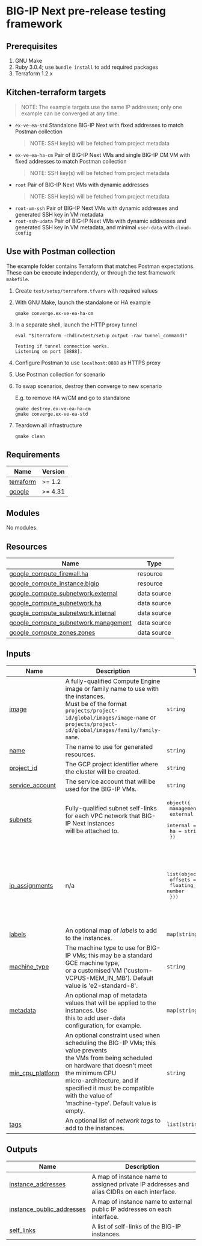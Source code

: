 # BIG-IP Next pre-release testing framework

## Prerequisites

1. GNU Make
2. Ruby 3.0.4; use `bundle install` to add required packages
3. Terraform 1.2.x

## Kitchen-terraform targets

> NOTE: The example targets use the same IP addresses; only one example can be
> converged at any time.

* `ex-ve-ea-std` Standalone BIG-IP Next with fixed addresses to match Postman collection
   > NOTE: SSH key(s) will be fetched from project metadata
* `ex-ve-ea-ha-cm` Pair of BIG-IP Next VMs and single BIG-IP CM VM with fixed
   addresses to match Postman collection
   > NOTE: SSH key(s) will be fetched from project metadata
* `root` Pair of BIG-IP Next VMs with dynamic addresses
   > NOTE: SSH key(s) will be fetched from project metadata
* `root-vm-ssh` Pair of BIG-IP Next VMs with dynamic addresses and generated SSH
  key in VM metadata
* `root-ssh-udata` Pair of BIG-IP Next VMs with dynamic addresses and generated
  SSH key in VM metadata, and minimal `user-data` with `cloud-config`

## Use with Postman collection

The example folder contains Terraform that matches Postman expectations. These
can be execute independently, or through the test framework `makefile`.

1. Create `test/setup/terraform.tfvars` with required values
2. With GNU Make, launch the standalone or HA example

   ```shell
   gmake converge.ex-ve-ea-ha-cm
   ```

3. In a separate shell, launch the HTTP proxy tunnel

   ```shell
   eval "$(terraform -chdir=test/setup output -raw tunnel_command)"
   ```

   ```text
   Testing if tunnel connection works.
   Listening on port [8888].
   ```

4. Configure Postman to use `localhost:8888` as HTTPS proxy
5. Use Postman collection for scenario
6. To swap scenarios, destroy then converge to new scenario

   E.g. to remove HA w/CM and go to standalone

   ```shell
   gmake destroy.ex-ve-ea-ha-cm
   gmake converge.ex-ve-ea-std
   ```

7. Teardown all infrastructure

   ```shell
   gmake clean
   ```

<!-- markdownlint-disable no-inline-html no-bare-urls -->
<!-- BEGINNING OF PRE-COMMIT-TERRAFORM DOCS HOOK -->
## Requirements

| Name | Version |
|------|---------|
| <a name="requirement_terraform"></a> [terraform](#requirement\_terraform) | >= 1.2 |
| <a name="requirement_google"></a> [google](#requirement\_google) | >= 4.31 |

## Modules

No modules.

## Resources

| Name | Type |
|------|------|
| [google_compute_firewall.ha](https://registry.terraform.io/providers/hashicorp/google/latest/docs/resources/compute_firewall) | resource |
| [google_compute_instance.bigip](https://registry.terraform.io/providers/hashicorp/google/latest/docs/resources/compute_instance) | resource |
| [google_compute_subnetwork.external](https://registry.terraform.io/providers/hashicorp/google/latest/docs/data-sources/compute_subnetwork) | data source |
| [google_compute_subnetwork.ha](https://registry.terraform.io/providers/hashicorp/google/latest/docs/data-sources/compute_subnetwork) | data source |
| [google_compute_subnetwork.internal](https://registry.terraform.io/providers/hashicorp/google/latest/docs/data-sources/compute_subnetwork) | data source |
| [google_compute_subnetwork.management](https://registry.terraform.io/providers/hashicorp/google/latest/docs/data-sources/compute_subnetwork) | data source |
| [google_compute_zones.zones](https://registry.terraform.io/providers/hashicorp/google/latest/docs/data-sources/compute_zones) | data source |

## Inputs

| Name | Description | Type | Default | Required |
|------|-------------|------|---------|:--------:|
| <a name="input_image"></a> [image](#input\_image) | A fully-qualified Compute Engine image or family name to use with the instances.<br>Must be of the format `projects/project-id/global/images/image-name` or<br>`projects/project-id/global/images/family/family-name`. | `string` | n/a | yes |
| <a name="input_name"></a> [name](#input\_name) | The name to use for generated resources. | `string` | n/a | yes |
| <a name="input_project_id"></a> [project\_id](#input\_project\_id) | The GCP project identifier where the cluster will be created. | `string` | n/a | yes |
| <a name="input_service_account"></a> [service\_account](#input\_service\_account) | The service account that will be used for the BIG-IP VMs. | `string` | n/a | yes |
| <a name="input_subnets"></a> [subnets](#input\_subnets) | Fully-qualified subnet self-links for each VPC network that BIG-IP Next instances<br>will be attached to. | <pre>object({<br>    management = string<br>    external   = string<br>    internal   = string<br>    ha         = string<br>  })</pre> | n/a | yes |
| <a name="input_ip_assignments"></a> [ip\_assignments](#input\_ip\_assignments) | n/a | <pre>list(object({<br>    offsets         = list(number)<br>    floating_offset = number<br>  }))</pre> | <pre>[<br>  {<br>    "floating_offset": null,<br>    "offsets": []<br>  },<br>  {<br>    "floating_offset": null,<br>    "offsets": []<br>  }<br>]</pre> | no |
| <a name="input_labels"></a> [labels](#input\_labels) | An optional map of *labels* to add to the instances. | `map(string)` | `{}` | no |
| <a name="input_machine_type"></a> [machine\_type](#input\_machine\_type) | The machine type to use for BIG-IP VMs; this may be a standard GCE machine type,<br>or a customised VM ('custom-VCPUS-MEM\_IN\_MB'). Default value is 'e2-standard-8'. | `string` | `"e2-standard-8"` | no |
| <a name="input_metadata"></a> [metadata](#input\_metadata) | An optional map of metadata values that will be applied to the instances. Use<br>this to add user-data configuration, for example. | `map(string)` | `{}` | no |
| <a name="input_min_cpu_platform"></a> [min\_cpu\_platform](#input\_min\_cpu\_platform) | An optional constraint used when scheduling the BIG-IP VMs; this value prevents<br>the VMs from being scheduled on hardware that doesn't meet the minimum CPU<br>micro-architecture, and if specified it must be compatible with the value of<br>'machine-type'. Default value is empty. | `string` | `null` | no |
| <a name="input_tags"></a> [tags](#input\_tags) | An optional list of *network tags* to add to the instances. | `list(string)` | `[]` | no |

## Outputs

| Name | Description |
|------|-------------|
| <a name="output_instance_addresses"></a> [instance\_addresses](#output\_instance\_addresses) | A map of instance name to assigned private IP addresses and alias CIDRs on each interface. |
| <a name="output_instance_public_addresses"></a> [instance\_public\_addresses](#output\_instance\_public\_addresses) | A map of instance name to external public IP addresses on each interface. |
| <a name="output_self_links"></a> [self\_links](#output\_self\_links) | A list of self-links of the BIG-IP instances. |
<!-- END OF PRE-COMMIT-TERRAFORM DOCS HOOK -->
<!-- markdownlint-enable no-inline-html no-bare-urls -->
